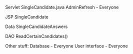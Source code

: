 Servlet
SingleCandidate.java
AdminRefresh - Everyone

JSP
SingleCandidate

Data
SingleCandidateAnswers

DAO
ReadCertainCandidates()

Other stuff:
Database - Everyone 
User interface - Everyone
